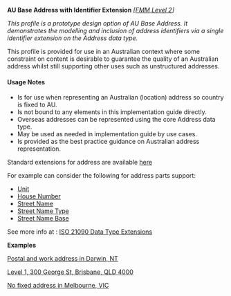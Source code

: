 **AU Base Address with Identifier Extension** *[[FMM Level 2](guidance.html)]*

_This profile is a prototype design option of AU Base Address. It demonstrates the modelling and inclusion of address identifiers via a single identifier extension on the Address data type._

This profile is provided for use in an Australian context where some constraint on content is desirable to guarantee the quality of an Australian address whilst still supporting
other uses such as unstructured addresses. 

#### Usage Notes
* Is for use when representing an Australian (location) address so country is fixed to AU.
* Is not bound to any elements in this implementation guide directly.
* Overseas addresses can be represented using the core Address data type.
* May be used as needed in implementation guide by use cases.
* Is provided as the best practice guidance on Australian address representation.


Standard extensions for address are available [here](http://hl7.org/fhir/R4/datatypes-extras.html#address)

For example can consider the following for address parts support:
* [Unit](http://hl7.org/fhir/R4/extension-iso21090-adxp-unitid.html)
* [House Number](http://hl7.org/fhir/R4/extension-iso21090-adxp-housenumber.html)
* [Street Name](http://hl7.org/fhir/R4/extension-iso21090-adxp-streetname.html)
* [Street Name Type](http://hl7.org/fhir/R4/extension-iso21090-adxp-streetnametype.html)
* [Street Name Base](http://hl7.org/fhir/R4/extension-iso21090-adxp-streetnamebase.html)

See more info at : [ISO 21090 Data Type Extensions](http://hl7.org/fhir/R4/iso-21090.html)


**Examples**

[Postal and work address in Darwin, NT](Patient-address-example0.html)

[Level 1, 300 George St, Brisbane, QLD 4000](Patient-address-example1.html)

[No fixed address in Melbourne, VIC](Patient-address-example2.html)
